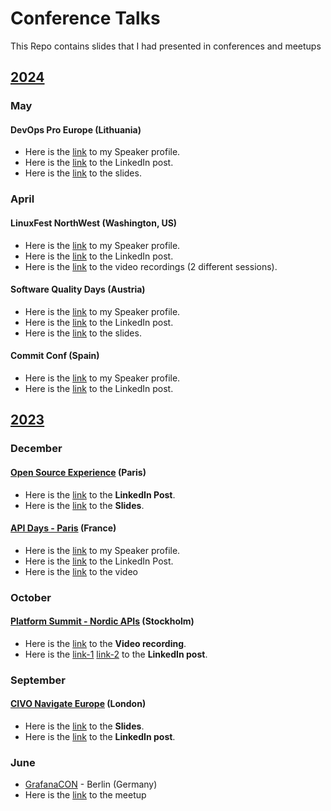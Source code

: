 # Conference Talks

This Repo contains slides that I had presented in conferences and meetups

## [2024](https://github.com/usmangt/talks/tree/master/2024)

### May

#### DevOps Pro Europe (Lithuania)
- Here is the [link](https://events.pinetool.ai/3152/#speakers/958615?referrer%5Bpathname%5D=%2Fspeakers&referrer%5Bsearch%5D=&referrer%5Btitle%5D=Speakers) to my Speaker profile.
- Here is the [link](https://www.linkedin.com/posts/syed-usman-ahmad-b1415515_grafana-google-devops-activity-7199507432065114112-8EtB?utm_source=share&utm_medium=member_desktop) to the LinkedIn post.
- Here is the [link](https://github.com/usmangt/talks/blob/master/2024/may/devopspro/Usman%20Ahmad-Unlocking%20key%20metrics%20and%20patterns%20using%20Grafana-DevOpsPro-Vilnus-2024.pdf) to the slides.

### April

#### LinuxFest NorthWest (Washington, US)
- Here is the [link](https://lfnw2024.sessionize.com/speaker/445593cb-1817-4787-8ce7-6362ed4b055a) to my Speaker profile.
- Here is the [link](https://www.linkedin.com/posts/syed-usman-ahmad-b1415515_linux-opensourcecommunity-lfnw-activity-7190531840787537920-iFQz?utm_source=share&utm_medium=member_desktop) to the LinkedIn post.
- Here is the [link](https://www.youtube.com/watch?v=sTQ6GOplA7k&list=PLqar5Efv1_YIkOTgVnSCqVHqYAbd8ciJr&index=9) to the video recordings (2 different sessions).

#### Software Quality Days (Austria)
- Here is the [link](https://www.software-quality-days.com/en/contribution?tx_comot_pi2%5Baction%5D=showContribution&tx_comot_pi2%5Bcontroller%5D=Planner&tx_comot_pi2%5Buid%5D=1206&cHash=c7c88b85ad8d52ae100845e58bb76788) to my Speaker profile.
- Here is the [link](https://www.linkedin.com/posts/syed-usman-ahmad-b1415515_grafana-dashboard-monitoring-activity-7188947306212216832-PjAR?utm_source=share&utm_medium=member_desktop) to the LinkedIn post.
- Here is the [link](https://github.com/usmangt/talks/blob/master/2024/apr/sqd/Usman%20Ahmad-Observe%20your%20GitHub%20repos%20efficiently%20-%20SWD%202024%20Vienna.pdf) to the slides.

#### Commit Conf (Spain)
- Here is the [link](https://koliseo.com/commit/2024/agenda/0) to my Speaker profile. 
- Here is the [link](https://www.linkedin.com/posts/syed-usman-ahmad-b1415515_monitoring-observability-grafana-activity-7188089763474681856-GYwv?utm_source=share&utm_medium=member_desktop) to the LinkedIn post.

## [2023](https://github.com/usmangt/talks/tree/master/2023)

### December 

#### [Open Source Experience](https://www.opensource-experience.com/en/) (Paris)

- Here is the [link](https://www.linkedin.com/posts/syed-usman-ahmad-b1415515_osxp2023-osxp-opensource-activity-7133890650948657152-iE5p?utm_source=share&utm_medium=member_desktop) to the **LinkedIn Post**.
- Here is the [link](https://github.com/usmangt/talks/tree/master/2023/december/conference) to the **Slides**.

#### [API Days - Paris](https://www.apidays.global/paris2023/) (France)

- Here is the [link](https://www.apidays.global/speaker/syed-usman-ahmad/) to my Speaker profile.
- Here is the [link](https://www.linkedin.com/posts/syed-usman-ahmad-b1415515_grafana-api-integration-activity-7140054860669886464-1bI1?utm_source=share&utm_medium=member_desktop) to the LinkedIn Post.
- Here is the [link](https://www.youtube.com/watch?v=B2H-KQxYIPM&list=PLqar5Efv1_YIkOTgVnSCqVHqYAbd8ciJr&index=8) to the video 

### October

#### [Platform Summit - Nordic APIs](https://nordicapis.com/) (Stockholm)

- Here is the [link](https://www.youtube.com/watch?v=snQ_YDNYhF4&list=PLqar5Efv1_YIkOTgVnSCqVHqYAbd8ciJr&index=6) to the **Video recording**.
- Here is the [link-1](https://www.linkedin.com/posts/syed-usman-ahmad-b1415515_platformsummit2023-grafana-nordicapis-activity-7109180948537044992-2K_B?utm_source=share&utm_medium=member_desktop) [link-2](https://www.linkedin.com/posts/syed-usman-ahmad-b1415515_platformsummit2023-grafana-api-activity-7120423027875422208-Y-2U?utm_source=share&utm_medium=member_desktop) to the **LinkedIn post**.

### September

#### [CIVO Navigate Europe](https://www.civo.com/navigate/europe/2023) (London)

- Here is the [link](https://github.com/usmangt/talks/blob/master/2023/sept/conference/usman.ahmad%20-%20leveling%20up%20your%20grafana%20skills%20-%206.sept.2023-civo.pdf) to the **Slides**.
- Here is the [link](https://www.linkedin.com/posts/syed-usman-ahmad-b1415515_grafana-opensource-civo-activity-7090687158578999296-yNlE?utm_source=share&utm_medium=member_desktop) to the **LinkedIn post**.

### June
- [GrafanaCON](https://www.meetup.com/grafana-and-friends-berlin/events/292833226/) - Berlin (Germany)
- Here is the [link](https://www.meetup.com/grafana-and-friends-berlin/events/292833226/) to the meetup


